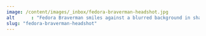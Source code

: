 ```yaml
---
image: /content/images/_inbox/fedora-braverman-headshot.jpg
alt      : "Fedora Braverman smiles against a blurred background in shades of blue. She is wearing gold post earrings, a thin gold chain and pendant, and a plum-colored v-neck knit top."
slug: "fedora-braverman-headshot"
---
```

